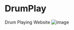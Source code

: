 # DrumPlay
Drum Playing Website
![image](https://user-images.githubusercontent.com/100685507/183699279-5fe452cd-e70a-49b6-8b6d-1019b967df72.png)
